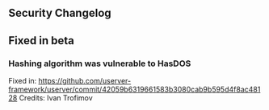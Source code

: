## Security Changelog

## Fixed in beta

### Hashing algorithm was vulnerable to HasDOS
Fixed in: https://github.com/userver-framework/userver/commit/42059b6319661583b3080cab9b595d4f8ac48128
Credits: Ivan Trofimov
